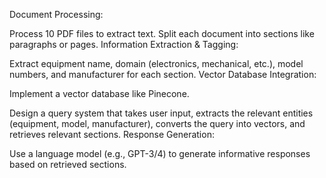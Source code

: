 Document Processing:

Process 10 PDF files to extract text.
Split each document into sections like paragraphs or pages.
Information Extraction & Tagging:

Extract equipment name, domain (electronics, mechanical, etc.), model numbers, and manufacturer for each section.
Vector Database Integration:

Implement a vector database like Pinecone.

Design a query system that takes user input, extracts the relevant entities (equipment, model, manufacturer), converts the query into vectors, and retrieves relevant sections.
Response Generation:

Use a language model (e.g., GPT-3/4) to generate informative responses based on retrieved sections.
